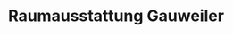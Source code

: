---
title: "Raumausstattung Gauweiler"
url: /speyer/raumausstattung-gauweiler/
shop: Raumausstattung
---